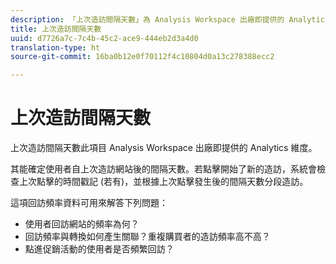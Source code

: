 ```yaml
---
description: 「上次造訪間隔天數」為 Analysis Workspace 出廠即提供的 Analytics 維度。
title: 上次造訪間隔天數
uuid: d7726a7c-7c4b-45c2-ace9-444eb2d3a4d0
translation-type: ht
source-git-commit: 16ba0b12e0f70112f4c10804d0a13c278388ecc2

---
```



# 上次造訪間隔天數

上次造訪間隔天數此項目 Analysis Workspace 出廠即提供的 Analytics 維度。

其能確定使用者自上次造訪網站後的間隔天數。若點擊開始了新的造訪，系統會檢查上次點擊的時間戳記 (若有)，並根據上次點擊發生後的間隔天數分段造訪。

這項回訪頻率資料可用來解答下列問題：

* 使用者回訪網站的頻率為何？
* 回訪頻率與轉換如何產生關聯？重複購買者的造訪頻率高不高？
* 點進促銷活動的使用者是否頻繁回訪？


